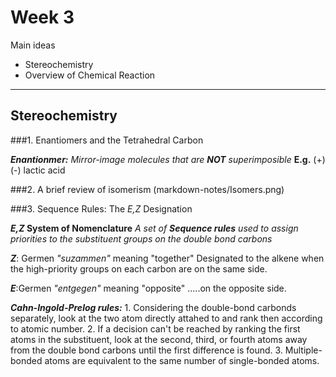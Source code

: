 # Week 3
Main ideas
* Stereochemistry
* Overview of Chemical Reaction

---

## Stereochemistry
###1. Enantiomers and the Tetrahedral Carbon

**_Enantionmer:_**
_Mirror-image molecules that are __NOT__ superimposible_
__E.g.__  (+) (-) lactic acid

###2. A brief review of isomerism
(markdown-notes/Isomers.png)

###3. Sequence Rules: The _E,Z_ Designation

**_E,Z_ System of Nomenclature**
	_A set of  **Sequence rules** used to assign priorities to the substituent groups on the double bond carbons_

**_Z_**: Germen _"suzammen"_ meaning "together"
	Designated to the alkene when the high-priority groups on each carbon are on the same side.

**_E_**:Germen _"entgegen"_ meaning "opposite"
	.....on the opposite side.

**_Cahn-Ingold-Prelog rules:_**
	1. Considering the double-bond carbonds separately, look at the two atom directly attahed to and rank then according to atomic number.
	2. If a decision can't be reached by ranking the first atoms in the substituent, look at the second, third, or fourth atoms away from the double bond carbons until the first difference is found.
	3. Multiple-bonded atoms are equivalent to the same number of single-bonded atoms.
